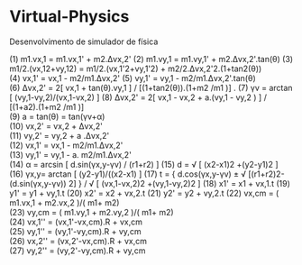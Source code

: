 Virtual-Physics
===============

Desenvolvimento de simulador de física

(1)       m1.vx,1 = m1.vx,1' + m2.Δvx,2'
(2)       m1.vy,1 = m1.vy,1' + m2.Δvx,2'.tan(θ)
(3)       m1/2.(vx,12+vy,12) = m1/2.(vx,1'2+vy,1'2) + m2/2.Δvx,2'2.(1+tan2(θ))  
(4)       vx,1' = vx,1 - m2/m1.Δvx,2'
(5)       vy,1' = vy,1 - m2/m1.Δvx,2'.tan(θ)  
(6)       Δvx,2' = 2[ vx,1 + tan(θ).vy,1 ] / [(1+tan2(θ)).(1+m2 /m1 )]   .
(7)       γv = arctan [ (vy,1-vy,2)/(vx,1-vx,2) ]
(8)       Δvx,2' = 2[ vx,1 - vx,2 + a.(vy,1 - vy,2 ) ] / [(1+a2).(1+m2 /m1 )]   
(9)       a = tan(θ) = tan(γv+α)  
(10)       vx,2' = vx,2 + Δvx,2'   
(11)       vy,2' = vy,2 + a .Δvx,2'   
(12)       vx,1' = vx,1 - m2/m1.Δvx,2'   
(13)       vy,1' = vy,1 - a. m2/m1.Δvx,2'   
(14)       α = arcsin [ d.sin(γx,y-γv) / (r1+r2) ] 
(15)       d = √ [ (x2-x1)2 +(y2-y1)2 ]  
(16)       γx,y= arctan [ (y2-y1)/((x2-x1) ] 
(17)   t = { d.cos(γx,y-γv) ± √ [(r1+r2)2- (d.sin(γx,y-γv)) 2] } / √ [ (vx,1-vx,2)2 +(vy,1-vy,2)2 ] 
(18)       x1' = x1 + vx,1.t 
(19)       y1' = y1 + vy,1.t 
(20)       x2' = x2 + vx,2.t 
(21)       y2' = y2 + vy,2.t 
(22)       vx,cm = ( m1.vx,1 + m2.vx,2 )/( m1+ m2)   
(23)       vy,cm = ( m1.vy,1 + m2.vy,2 )/( m1+ m2)   
(24)       vx,1'' = (vx,1'-vx,cm).R + vx,cm  
(25)       vy,1'' = (vy,1'-vy,cm).R + vy,cm  
(26)       vx,2'' = (vx,2'-vx,cm).R + vx,cm  
(27)       vy,2'' = (vy,2'-vy,cm).R + vy,cm  

